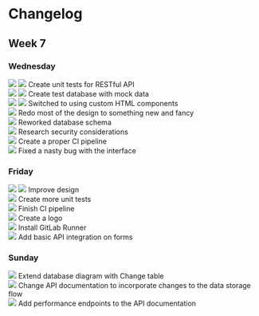 # Changelog
## Week 7
### Wednesday
![](Hessel) ![](Niels) Create unit tests for RESTful API \
![](Hessel) ![](Niels) Create test database with mock data \
![](Krystof) ![](Miki) Switched to using custom HTML components \
![](Krystof) Redo most of the design to something new and fancy \
![](Luka) Reworked database schema \
![](Luka) Research security considerations \
![](Luka) Create a proper CI pipeline \
![](Miki) Fixed a nasty bug with the interface

### Friday
![](Han) ![](Krystof) Improve design \
![](Hessel) Create more unit tests \
![](Luka) Finish CI pipeline \
![](Luka) Create a logo \
![](Luka) Install GitLab Runner \
![](Miki) Add basic API integration on forms

### Sunday
![](Luka) Extend database diagram with Change table \
![](Luka) Change API documentation to incorporate changes to the data storage flow \
![](Luka) Add performance endpoints to the API documentation

[Han]: profile-pictures/Han.png "Han"
[Hessel]: profile-pictures/Hessel.png "Hessel"
[Krystof]: profile-pictures/Krystof.png "Krystof"
[Luka]: profile-pictures/Luka.png "Luka"
[Miki]: profile-pictures/Miki.png "Miki"
[Niels]: profile-pictures/Niels.png "Niels"
